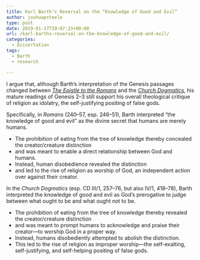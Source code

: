 ```yaml
---
title: Karl Barth’s Reversal on the “Knowledge of Good and Evil”
author: joshuapsteele
type: post
date: 2019-01-17T19:07:23+00:00
url: /karl-barths-reversal-on-the-knowledge-of-good-and-evil/
categories:
  - Dissertation
tags:
  - Barth
  - research

---
```

I argue that, although Barth’s interpretation of the Genesis passages changed between [_The Epistle to the Romans_][1] and the [_Church Dogmatics_][2], his mature readings of Genesis 2–3 still support his overall theological critique of religion as idolatry, the self-justifying positing of false gods.

Specifically, in _Romans_ (240–57, esp. 246–51), Barth interpreted “the knowledge of good and evil” as the divine secret that humans are merely humans.

  * The prohibition of eating from the tree of knowledge thereby concealed the creator/creature distinction 
  * and was meant to enable a direct relationship between God and humans. 
  * Instead, human disobedience revealed the distinction 
  * and led to the rise of religion as worship of God, an independent action over against their creator. 

In the _Church Dogmatics_ (esp. CD III/1, 257–76, but also IV/1, 418–78), Barth interpreted the knowledge of good and evil as God’s prerogative to judge between what ought to be and what ought not to be.

  * The prohibition of eating from the tree of knowledge thereby revealed the creator/creature distinction 
  * and was meant to prompt humans to acknowledge and praise their creator—to worship God in a proper way.
  * Instead, humans disobediently attempted to abolish the distinction.
  * This led to the rise of religion as improper worship—the self-exalting, self-justifying, and self-helping positing of false gods.

 [1]: https://amzn.to/2SVxH69
 [2]: https://www.logos.com/product/5758/barths-church-dogmatics